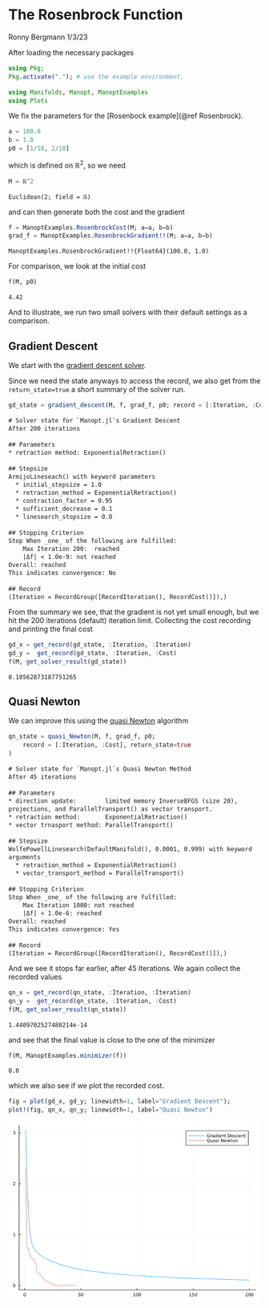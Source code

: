 The Rosenbrock Function
================
Ronny Bergmann
1/3/23

After loading the necessary packages

``` julia
using Pkg;
Pkg.activate("."); # use the example environment,
```

``` julia
using Manifolds, Manopt, ManoptExamples
using Plots
```

We fix the parameters for the [Rosenbock example](@ref Rosenbrock).

``` julia
a = 100.0
b = 1.0
p0 = [1/10, 2/10]
```

which is defined on $\mathbb R^2$, so we need

``` julia
M = ℝ^2
```

    Euclidean(2; field = ℝ)

and can then generate both the cost and the gradient

``` julia
f = ManoptExamples.RosenbrockCost(M; a=a, b=b)
grad_f = ManoptExamples.RosenbrockGradient!!(M; a=a, b=b)
```

    ManoptExamples.RosenbrockGradient!!{Float64}(100.0, 1.0)

For comparison, we look at the initial cost

``` julia
f(M, p0)
```

    4.42

And to illustrate, we run two small solvers with their default settings as a comparison.

## Gradient Descent

We start with the [gradient descent solver](https://manoptjl.org/stable/solvers/gradient_descent/#Manopt.gradient_descent).

Since we need the state anyways to access the record, we also get from the `return_state=true`
a short summary of the solver run.

``` julia
gd_state = gradient_descent(M, f, grad_f, p0; record = [:Iteration, :Cost], return_state=true)
```

    # Solver state for `Manopt.jl`s Gradient Descent
    After 200 iterations

    ## Parameters
    * retraction method: ExponentialRetraction()

    ## Stepsize
    ArmijoLineseach() with keyword parameters
      * initial_stepsize = 1.0
      * retraction_method = ExponentialRetraction()
      * contraction_factor = 0.95
      * sufficient_decrease = 0.1
      * linesearch_stopsize = 0.0

    ## Stopping Criterion
    Stop When _one_ of the following are fulfilled:
        Max Iteration 200:  reached
        |Δf| < 1.0e-9: not reached
    Overall: reached
    This indicates convergence: No

    ## Record
    (Iteration = RecordGroup([RecordIteration(), RecordCost()]),)

From the summary we see, that the gradient is not yet small enough, but we hit
the 200 iterations (default) iteration limit.
Collecting the cost recording and printing the final cost

``` julia
gd_x = get_record(gd_state, :Iteration, :Iteration)
gd_y =  get_record(gd_state, :Iteration, :Cost)
f(M, get_solver_result(gd_state))
```

    0.10562873187751265

## Quasi Newton

We can improve this using the [quasi Newton](https://manoptjl.org/stable/solvers/quasi_Newton/#Manopt.quasi_Newton) algorithm

``` julia
qn_state = quasi_Newton(M, f, grad_f, p0;
    record = [:Iteration, :Cost], return_state=true
)
```

    # Solver state for `Manopt.jl`s Quasi Newton Method
    After 45 iterations

    ## Parameters
    * direction update:        limited memory InverseBFGS (size 20), projections, and ParallelTransport() as vector transport.
    * retraction method:       ExponentialRetraction()
    * vector trnasport method: ParallelTransport()

    ## Stepsize
    WolfePowellLinesearch(DefaultManifold(), 0.0001, 0.999) with keyword arguments
      * retraction_method = ExponentialRetraction()
      * vector_transport_method = ParallelTransport()

    ## Stopping Criterion
    Stop When _one_ of the following are fulfilled:
        Max Iteration 1000: not reached
        |Δf| < 1.0e-6: reached
    Overall: reached
    This indicates convergence: Yes

    ## Record
    (Iteration = RecordGroup([RecordIteration(), RecordCost()]),)

And we see it stops far earlier, after 45 Iterations. We again collect the recorded values

``` julia
qn_x = get_record(qn_state, :Iteration, :Iteration)
qn_y =  get_record(qn_state, :Iteration, :Cost)
f(M, get_solver_result(qn_state))
```

    1.4409702527480214e-14

and see that the final value is close to the one of the minimizer

``` julia
f(M, ManoptExamples.minimizer(f))
```

    0.0

which we also see if we plot the recorded cost.

``` julia
fig = plot(gd_x, gd_y; linewidth=1, label="Gradient Descent");
plot!(fig, qn_x, qn_y; linewidth=1, label="Quasi Newton")
```

![Figure 1: The result of the robust PCA vs. SVD](Rosenbrock_files/figure-commonmark/fig-pca-output-1.png)
